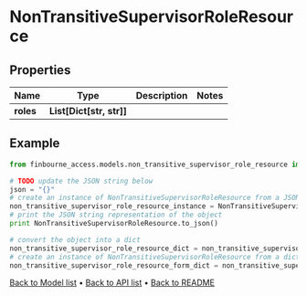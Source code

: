 # NonTransitiveSupervisorRoleResource


## Properties
Name | Type | Description | Notes
------------ | ------------- | ------------- | -------------
**roles** | **List[Dict[str, str]]** |  | 

## Example

```python
from finbourne_access.models.non_transitive_supervisor_role_resource import NonTransitiveSupervisorRoleResource

# TODO update the JSON string below
json = "{}"
# create an instance of NonTransitiveSupervisorRoleResource from a JSON string
non_transitive_supervisor_role_resource_instance = NonTransitiveSupervisorRoleResource.from_json(json)
# print the JSON string representation of the object
print NonTransitiveSupervisorRoleResource.to_json()

# convert the object into a dict
non_transitive_supervisor_role_resource_dict = non_transitive_supervisor_role_resource_instance.to_dict()
# create an instance of NonTransitiveSupervisorRoleResource from a dict
non_transitive_supervisor_role_resource_form_dict = non_transitive_supervisor_role_resource.from_dict(non_transitive_supervisor_role_resource_dict)
```
[Back to Model list](../README.md#documentation-for-models) &#8226; [Back to API list](../README.md#documentation-for-api-endpoints) &#8226; [Back to README](../README.md)


